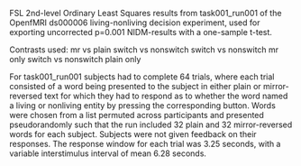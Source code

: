 FSL 2nd-level Ordinary Least Squares results from task001_run001 of the OpenfMRI ds000006 living-nonliving decision experiment, used for exporting uncorrected p=0.001 NIDM-results with a one-sample t-test.

Contrasts used:
mr vs plain
switch vs nonswitch
switch vs nonswitch mr only
switch vs nonswitch plain only

For task001_run001 subjects had to complete 64 trials, where each trial consisted of a word being presented to the subject in either plain or mirror-reversed text for which they had to respond as to whether the word named a living or nonliving entity by pressing the corresponding button. Words were chosen from a list permuted across participants and presented pseudorandomly such that the run included 32 plain and 32 mirror-reversed words for each subject. Subjects were not given feedback on their responses. The response window for each trial was 3.25 seconds, with a variable interstimulus interval of mean 6.28 seconds. 
